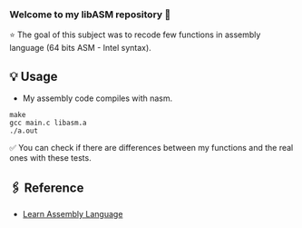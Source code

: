### Welcome to my libASM repository 👋

⭐️ The goal of this subject was to recode few functions in assembly language (64 bits ASM - Intel syntax).

## 💡 Usage
- My assembly code compiles with nasm.

```
make
gcc main.c libasm.a
./a.out
```

✅ You can check if there are differences between my functions and the real ones with these tests.

## 🖇 Reference
- [Learn Assembly Language](https://asmtutor.com/)
